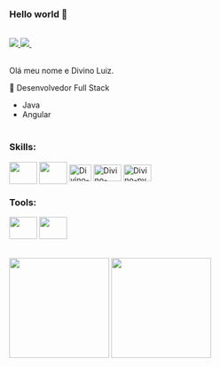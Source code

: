  
  
 
  
 
### Hello world 👋
 <br> 

<div>
  <a href="mailto:divinoluizdev@outlook.com">
    <img src="https://img.shields.io/badge/Microsoft_Outlook-0078D4?style=for-the-badge&logo=microsoft-outlook&logoColor=whit" target="_blank">
  </a>
  <a href="https://www.linkedin.com/in/divino-luiz/" target="blank">
    <img src="https://img.shields.io/badge/-LinkedIn-%230077B5?style=for-the-badge&logo=linkedin&logoColor=white" target="_blank">
  </a>
  <a href="https://divinoluiz.netlify.app/" target="_blank">
    <img src="https://img.shields.io/badge/Portfolio-%23000000.svg?style=for-the-badge&logo=firefox&logoColor=#FF7139" alt="" />
  </a>
</div <br><br>

 

Olá meu nome e  Divino Luiz.

 
 🌱 Desenvolvedor Full Stack 
 - Java 
 - Angular
 <br><br>

 
 
<div>
  
  ### Skills:
   
   <img align="center"    height="40" width="50" src="https://cdn.jsdelivr.net/gh/devicons/devicon/icons/java/java-original.svg" /> 
    
   <img align="center"    height="40" width="50" src="https://cdn.jsdelivr.net/gh/devicons/devicon/icons/javascript/javascript-plain.svg" />
  <img align="center" alt=" Divino-TS" height="30" width="40" src="https://cdn.jsdelivr.net/gh/devicons/devicon/icons/typescript/typescript-original.svg"> 
  
<!--    <img align="center"    height="40" width="50" src="https://cdn.jsdelivr.net/gh/devicons/devicon/icons/css3/css3-original-wordmark.svg"/>
   <img align="center"   height="40" width="50" src="https://cdn.jsdelivr.net/gh/devicons/devicon/icons/html5/html5-original-wordmark.svg"/> -->
        
  <img align="center" alt="Divino-Node" height="30" width="50" src="https://cdn.jsdelivr.net/gh/devicons/devicon/icons/nodejs/nodejs-original.svg">
 <img align="center" alt="Divino-py" height="30"  width="50" src="https://cdn.jsdelivr.net/gh/devicons/devicon/icons/python/python-original.svg">  
  
   
   ### Tools:
   <img align="center"    height="40" width="50" src="https://cdn.jsdelivr.net/gh/devicons/devicon/icons/mysql/mysql-original.svg" />    
   <img align="center"    height="40" width="50" src="https://cdn.jsdelivr.net/gh/devicons/devicon/icons/postgresql/postgresql-original.svg" />


</div>
  <br><br> 
  
<div>
    <img height="180em" src="https://github-readme-stats.vercel.app/api?username=DivinoLuizdev&show_icons=true&theme=dark">
 
  <img height="180em" src="https://github-readme-stats.vercel.app/api/top-langs/?username=NelsoonMendees&layout=compact&langs_count=16&theme=dark"/>
</div>
 

 
 
 
